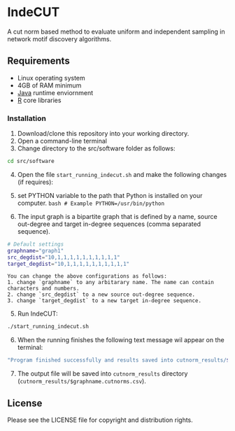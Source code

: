 # IndeCUT
A cut norm based method to evaluate uniform and independent sampling in network motif discovery algorithms.

## Requirements
+ Linux operating system
+ 4GB of RAM minimum
+ [Java](https://java.com/en/download/) runtime enviornment 
+ [R](www.r-project.org) core libraries

### Installation
1. Download/clone this repository into your working directory. 
2. Open a command-line terminal
3. Change directory to the src/software folder as follows:
  ```bash
  cd src/software
  ```
  
4. Open the file `start_running_indecut.sh` and make the following changes (if requires):
  1. set PYTHON variable to the path that Python is installed on your computer.
    ```bash
    # Example
    PYTHON=/usr/bin/python
    ```
    
  2. The input graph is a bipartite graph that is defined by a name, source out-degree and target in-degree sequences (comma separated sequence). 
  ```bash
  # Default settings
  graphname="graph1"
  src_degdist="10,1,1,1,1,1,1,1,1,1,1"
  target_degdist="10,1,1,1,1,1,1,1,1,1,1"
  ```
  
    You can change the above configurations as follows: 
    1. change `graphname` to any arbitarary name. The name can contain characters and numbers. 
    2. change `src_degdist` to a new source out-degree sequence. 
    3. change `target_degdist` to a new target in-degree sequence.

5. Run IndeCUT:
  ```bash
  ./start_running_indecut.sh
  ```
6. When the running finishes the following text message wil appear on the terminal:
  ```bash
  "Program finished successfully and results saved into cutnorm_results/$graphname.cutnorms.csv file!"
  ```
  
7. The output file will be saved into `cutnorm_results` directory (`cutnorm_results/$graphname.cutnorms.csv`).

## License
Please see the LICENSE file for copyright and distribution rights.

